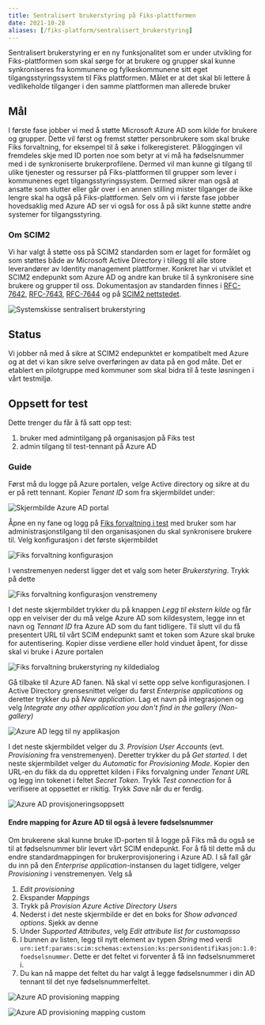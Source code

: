 ```yaml
---
title: Sentralisert brukerstyring på Fiks-plattformen
date: 2021-10-28
aliases: [/fiks-platform/sentralisert_brukerstyring]
---
```


Sentralisert brukerstyring er en ny funksjonalitet som er under utvikling for Fiks-plattformen som skal sørge for at brukere og grupper skal kunne synkroniseres fra kommunene og fylkeskommunene sitt eget tilgangsstyringssystem til Fiks plattformen. Målet er at det skal bli lettere å vedlikeholde tilganger i den samme plattformen man allerede bruker

## Mål
I første fase jobber vi med å støtte Microsoft Azure AD som kilde for brukere og grupper. Dette vil først og fremst støtter personbrukere som skal bruke Fiks forvaltning, for eksempel til å søke i folkeregisteret. Påloggingen vil fremdeles skje med ID porten noe som betyr at vi må ha fødselsnummer med i de synkroniserte brukerprofilene. Dermed vil man kunne gi tilgang til ulike tjenester og ressurser på Fiks-plattformen til grupper som lever i kommunenes eget tilgangsstyringssystem. 
Dermed sikrer man også at ansatte som slutter eller går over i en annen stilling mister tilganger de ikke lengre skal ha også på Fiks-plattformen.
Selv om vi i første fase jobber hovedsaklig med Azure AD ser vi også for oss å på sikt kunne støtte andre systemer for tilgangsstyring.


### Om SCIM2
Vi har valgt å støtte oss på SCIM2 standarden som er laget for formålet og som støttes både av Microsoft Active Directory i tillegg til alle store leverandører av Identity management plattformer. Konkret har vi utviklet et SCIM2 endepunkt som Azure AD og andre kan bruke til å synkronisere sine brukere og grupper til oss. Dokumentasjon av standarden finnes i [RFC-7642](https://tools.ietf.org/html/rfc7642), [RFC-7643](https://tools.ietf.org/html/rfc7643), [RFC-7644](https://tools.ietf.org/html/rfc7644) og på [SCIM2 nettstedet](http://www.simplecloud.info/).

![Systemskisse sentralisert brukerstyring](/images/sentralisert_brukerstyring_overordnet.png)

## Status
Vi jobber nå med å sikre at SCIM2 endepunktet er kompatibelt med Azure og at det vi kan sikre selve overføringen av data på en god måte. Det er etablert en pilotgruppe med kommuner som skal bidra til å teste løsningen i vårt testmiljø. 

## Oppsett for test
Dette trenger du får å få satt opp test:

1. bruker med admintilgang på organisasjon på Fiks test
1. admin tilgang til test-tennant på Azure AD 

### Guide
Først må du logge på Azure portalen, velge Active directory og sikre at du er på rett tennant. Kopier _Tenant ID_ som fra skjermbildet under:

![Skjermbilde Azure AD portal](/images/sd_1.png)

Åpne en ny fane og logg på [Fiks forvaltning i test](https://forvaltning.fiks.test.ks.no/) med bruker som har administrasjonstilgang til den organisasjonen du skal synkronisere brukere til. Velg konfigurasjon i det første skjermbildet

![Fiks forvaltning konfigurasjon](/images/sd_2.png)

I venstremenyen nederst ligger det et valg som heter _Brukerstyring_. Trykk på dette

![Fiks forvaltning konfigurasjon venstremeny](/images/sd_3.png)

I det neste skjermbildet trykker du på knappen _Legg til ekstern kilde_ og får opp en veiviser der du må velge Azure AD som kildesystem, legge inn et navn og _Tennant ID_ fra Azure AD som du fant tidligere. Til slutt vil du få presentert URL til vårt SCIM endepunkt samt et token som Azure skal bruke for autentisering. Kopier disse verdiene eller hold vinduet åpent, for disse skal vi bruke i Azure portalen

![Fiks forvaltning brukerstyring ny kildedialog](/images/sd_4.png)

Gå tilbake til Azure AD fanen. Nå skal vi sette opp selve konfigurasjonen.
I Active Directory grensesnittet velger du først _Enterprise applications_ og deretter trykker du på _New application_. Lag et navn på integrasjonen og velg _Integrate any other application you don't find in the gallery (Non-gallery)_

![Azure AD legg til ny applikasjon](/images/sd_5.png)

I det neste skjermbildet velger du _3. Provision User Accounts_ (evt. _Provisioning_ fra venstremenyen). Deretter trykker du på _Get started_. 
I det neste skjermbildet velger du _Automatic_ for _Provisioning Mode_. Kopier den URL-en du fikk da du opprettet kilden i Fiks forvalgning under _Tenant URL_ og legg inn tokenet i feltet _Secret Token_. Trykk _Test connection_ for å verifisere at oppsettet er rikitig. Trykk _Save_ når du er ferdig.

![Azure AD provisjoneringsoppsett](/images/sd_6.png)

#### Endre mapping for Azure AD til også å levere fødselsnummer

Om brukerene skal kunne bruke ID-porten til å logge på Fiks må du også se til at fødselsnummer blir levert vårt SCIM endepunkt. For å få til dette må du endre standardmappingen for brukerprovisjonering i Azure AD.
I så fall går du inn på den _Enterprise application_-instansen du laget tidlgere, velger _Provisioning_ i venstremenyen. Velg så 

1. _Edit provisioning_
1. Ekspander _Mappings_ 
1. Trykk på _Provision Azure Active Directory Users_
1. Nederst i det neste skjermbilde er det en boks for _Show advanced options_. Sjekk av denne
1. Under _Supported Attributes_, velg _Edit attribute list for customapsso_
1. I bunnen av listen, legg til nytt element av typen _String_ med verdi   `urn:ietf:params:scim:schemas:extension:ks:personidentifikasjon:1.0:foedselsnummer`. Dette er det feltet vi forventer å få inn fødselsnummeret i.  
1. Du kan nå mappe det feltet du har valgt å legge fødselsnummer i din AD tennant til det nye fødselsnummerfeltet.  

![Azure AD provisioning mapping](/images/sd_7.png)

![Azure AD provisioning mapping custom](/images/sd_8.png)
